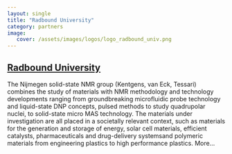 ```yaml
---
layout: single
title: "Radbound University"
category: partners
image:
   cover: /assets/images/logos/logo_radbound_univ.png
---
```


## [Radbound University](https://www.ru.nl/en)

The Nijmegen solid-state NMR group (Kentgens, van Eck, Tessari) combines the study of materials with NMR methodology and technology developments ranging from groundbreaking microfluidic probe technology and liquid-state DNP concepts, pulsed methods to study quadrupolar nuclei, to solid-state micro MAS technology. The materials under investigation are all placed in a societally relevant context, such as materials for the generation and storage of energy, solar cell materials, efficient catalysts, pharmaceuticals and drug-delivery systemsand polymeric materials from engineering plastics to high performance plastics. More...